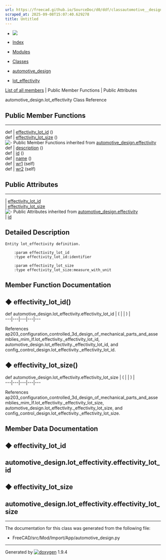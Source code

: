 ```yaml
---
url: https://freecad.github.io/SourceDoc/d0/ddf/classautomotive__design_1_1lot__effectivity.html
scraped_at: 2025-09-08T15:07:40.629278
title: Untitled
---
```


  * [ ![](https://www.freecad.org/svg/logo-freecad.svg) ](https://freecadweb.org "FreeCAD")
  * [Index](../../index.html "Index")
  * [Modules](../../modules.html "Modules list")
  * [Classes](../../annotated.html "Annotated list")

  * [automotive_design](../../d4/ddf/namespaceautomotive__design.html)
  * [lot_effectivity](../../d0/ddf/classautomotive__design_1_1lot__effectivity.html)

[List of all members](../../d3/dff/classautomotive__design_1_1lot__effectivity-members.html) | Public Member Functions | Public Attributes

automotive_design.lot_effectivity Class Reference

##  Public Member Functions  
  
---  
def | [effectivity_lot_id](../../d0/ddf/classautomotive__design_1_1lot__effectivity.html#a72cd767449a2a4767645ed59cc9076cc) ()  
def | [effectivity_lot_size](../../d0/ddf/classautomotive__design_1_1lot__effectivity.html#a110bf8ed9963cfbb4f65087734380fc2) ()  
![-](../../closed.png) Public Member Functions inherited from
[automotive_design.effectivity](../../d8/d87/classautomotive__design_1_1effectivity.html)  
def | [description](../../d8/d87/classautomotive__design_1_1effectivity.html#ab1a4686f142bb54cc5d3eba4232b6d1c) ()  
def | [id](../../d8/d87/classautomotive__design_1_1effectivity.html#a6adf5a1e74fc83a8f58e54828d043093) ()  
def | [name](../../d8/d87/classautomotive__design_1_1effectivity.html#a3f4be173f3b131a117ab2d359bf3b34e) ()  
def | [wr1](../../d8/d87/classautomotive__design_1_1effectivity.html#abc89aa20e801a622736ed9ad9de4f773) (self)  
def | [wr2](../../d8/d87/classautomotive__design_1_1effectivity.html#a63998aa081467d948c3136de04c0f57f) (self)  
  
##  Public Attributes  
  
---  
|
[effectivity_lot_id](../../d0/ddf/classautomotive__design_1_1lot__effectivity.html#a8c9f369bf17d4ff1e1a12ad1977a9f4c)  
|
[effectivity_lot_size](../../d0/ddf/classautomotive__design_1_1lot__effectivity.html#a02ef4d71890ca225e3c8409e720f66a3)  
![-](../../closed.png) Public Attributes inherited from
[automotive_design.effectivity](../../d8/d87/classautomotive__design_1_1effectivity.html)  
|
[id](../../d8/d87/classautomotive__design_1_1effectivity.html#a19cd8a747ae1230e19602729861a4041)  
  
## Detailed Description

    
    
    Entity lot_effectivity definition.
    
        :param effectivity_lot_id
        :type effectivity_lot_id:identifier
    
        :param effectivity_lot_size
        :type effectivity_lot_size:measure_with_unit

## Member Function Documentation

## ◆ effectivity_lot_id()

def automotive_design.lot_effectivity.effectivity_lot_id  | ( | | ) |   
---|---|---|---|---  
  
References
ap203_configuration_controlled_3d_design_of_mechanical_parts_and_assemblies_mim_lf.lot_effectivity._effectivity_lot_id,
automotive_design.lot_effectivity._effectivity_lot_id, and
config_control_design.lot_effectivity._effectivity_lot_id.

## ◆ effectivity_lot_size()

def automotive_design.lot_effectivity.effectivity_lot_size  | ( | | ) |   
---|---|---|---|---  
  
References
ap203_configuration_controlled_3d_design_of_mechanical_parts_and_assemblies_mim_lf.lot_effectivity._effectivity_lot_size,
automotive_design.lot_effectivity._effectivity_lot_size, and
config_control_design.lot_effectivity._effectivity_lot_size.

## Member Data Documentation

## ◆ effectivity_lot_id

automotive_design.lot_effectivity.effectivity_lot_id  
---  
  
## ◆ effectivity_lot_size

automotive_design.lot_effectivity.effectivity_lot_size  
---  
  
* * *

The documentation for this class was generated from the following file:

  * FreeCAD/src/Mod/Import/App/automotive_design.py

* * *

Generated by
[![doxygen](../../doxygen.svg)](https://www.doxygen.org/index.html) 1.9.4

